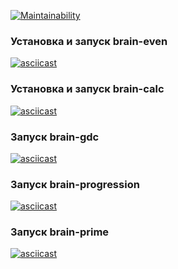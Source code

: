 [![Maintainability](https://api.codeclimate.com/v1/badges/a99a88d28ad37a79dbf6/maintainability)](https://codeclimate.com/github/codeclimate/codeclimate/maintainability)

### Установка и запуск brain-even
[![asciicast](https://asciinema.org/a/AzE3hXRJ98rmjkiY4a0lkJ8pb.svg)](https://asciinema.org/a/AzE3hXRJ98rmjkiY4a0lkJ8pb?t=8)

### Установка и запуск brain-calc
[![asciicast](https://asciinema.org/a/7DW6ywdSxZEtT9Hem0CABqeNA.svg)](https://asciinema.org/a/7DW6ywdSxZEtT9Hem0CABqeNA?t=8)

### Запуск brain-gdc
[![asciicast](https://asciinema.org/a/masAM9EB4vQlCIvzJTMCgGFIl.svg)](https://asciinema.org/a/masAM9EB4vQlCIvzJTMCgGFIl?t=8)

### Запуск brain-progression
[![asciicast](https://asciinema.org/a/76K9C0OQtcjzhHle6DdmebkHL.svg)](https://asciinema.org/a/76K9C0OQtcjzhHle6DdmebkHL?t=9)

### Запуск brain-prime
[![asciicast](https://asciinema.org/a/Mn4hto6eZl2ZFvxTdFJFox2wZ.svg)](https://asciinema.org/a/Mn4hto6eZl2ZFvxTdFJFox2wZ)
